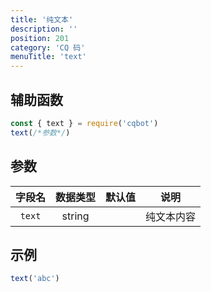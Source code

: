 ```yaml
---
title: '纯文本'
description: ''
position: 201
category: 'CQ 码'
menuTitle: 'text'
---
```


## 辅助函数

```js
const { text } = require('cqbot')
text(/*参数*/)
```

## 参数

| 字段名 | 数据类型 | 默认值 | 说明 |
| :---: | :---: | :---: | :---: |
| `text` | string | | 纯文本内容 |

## 示例

```js
text('abc')
```
